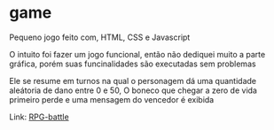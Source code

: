 # game

Pequeno jogo feito com, HTML, CSS e Javascript

O intuito foi fazer um jogo funcional, então não dediquei muito a parte gráfica, porém suas funcinalidades são executadas sem problemas

Ele se resume em turnos na qual o personagem dá uma quantidade aleátoria de dano entre 0 e 50, O boneco que chegar a zero de vida primeiro perde e uma mensagem do vencedor é exibida

Link: <a href=""> RPG-battle</a>
